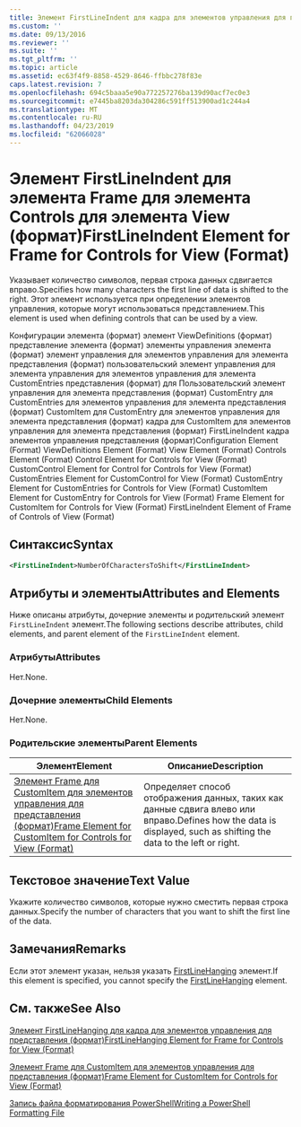 ```yaml
---
title: Элемент FirstLineIndent для кадра для элементов управления для представления (формат) | Документация Майкрософт
ms.custom: ''
ms.date: 09/13/2016
ms.reviewer: ''
ms.suite: ''
ms.tgt_pltfrm: ''
ms.topic: article
ms.assetid: ec63f4f9-8858-4529-8646-ffbbc278f83e
caps.latest.revision: 7
ms.openlocfilehash: 694c5baaa5e90a772257276ba139d90acf7ec0e3
ms.sourcegitcommit: e7445ba8203da304286c591ff513900ad1c244a4
ms.translationtype: MT
ms.contentlocale: ru-RU
ms.lasthandoff: 04/23/2019
ms.locfileid: "62066028"
---
```

# <a name="firstlineindent-element-for-frame-for-controls-for-view-format"></a><span data-ttu-id="58ac0-102">Элемент FirstLineIndent для элемента Frame для элемента Controls для элемента View (формат)</span><span class="sxs-lookup"><span data-stu-id="58ac0-102">FirstLineIndent Element for Frame for Controls for View (Format)</span></span>

<span data-ttu-id="58ac0-103">Указывает количество символов, первая строка данных сдвигается вправо.</span><span class="sxs-lookup"><span data-stu-id="58ac0-103">Specifies how many characters the first line of data is shifted to the right.</span></span> <span data-ttu-id="58ac0-104">Этот элемент используется при определении элементов управления, которые могут использоваться представлением.</span><span class="sxs-lookup"><span data-stu-id="58ac0-104">This element is used when defining controls that can be used by a view.</span></span>

<span data-ttu-id="58ac0-105">Конфигурации элемента (формат) элемент ViewDefinitions (формат) представление элемента (формат) элементы управления элемента (формат) элемент управления для элементов управления для элемента представления (формат) пользовательский элемент управления для элемента управления для элементов управления для элемента CustomEntries представления (формат) для Пользовательский элемент управления для элемента представления (формат) CustomEntry для CustomEntries для элементов управления для элемента представления (формат) CustomItem для CustomEntry для элементов управления для элемента представления (формат) кадра для CustomItem для элементов управления для элемента представления (формат) FirstLineIndent кадра элементов управления представления (формат)</span><span class="sxs-lookup"><span data-stu-id="58ac0-105">Configuration Element (Format) ViewDefinitions Element (Format) View Element (Format) Controls Element (Format) Control Element for Controls for View (Format) CustomControl Element for Control for Controls for View (Format) CustomEntries Element for CustomControl for View (Format) CustomEntry Element for CustomEntries for Controls for View (Format) CustomItem Element for CustomEntry for Controls for View (Format) Frame Element for CustomItem for Controls for View (Format) FirstLineIndent Element of Frame of Controls of View (Format)</span></span>

## <a name="syntax"></a><span data-ttu-id="58ac0-106">Синтаксис</span><span class="sxs-lookup"><span data-stu-id="58ac0-106">Syntax</span></span>

```xml
<FirstLineIndent>NumberOfCharactersToShift</FirstLineIndent>
```

## <a name="attributes-and-elements"></a><span data-ttu-id="58ac0-107">Атрибуты и элементы</span><span class="sxs-lookup"><span data-stu-id="58ac0-107">Attributes and Elements</span></span>

<span data-ttu-id="58ac0-108">Ниже описаны атрибуты, дочерние элементы и родительский элемент `FirstLineIndent` элемент.</span><span class="sxs-lookup"><span data-stu-id="58ac0-108">The following sections describe attributes, child elements, and parent element of the `FirstLineIndent` element.</span></span>

### <a name="attributes"></a><span data-ttu-id="58ac0-109">Атрибуты</span><span class="sxs-lookup"><span data-stu-id="58ac0-109">Attributes</span></span>

<span data-ttu-id="58ac0-110">Нет.</span><span class="sxs-lookup"><span data-stu-id="58ac0-110">None.</span></span>

### <a name="child-elements"></a><span data-ttu-id="58ac0-111">Дочерние элементы</span><span class="sxs-lookup"><span data-stu-id="58ac0-111">Child Elements</span></span>

<span data-ttu-id="58ac0-112">Нет.</span><span class="sxs-lookup"><span data-stu-id="58ac0-112">None.</span></span>

### <a name="parent-elements"></a><span data-ttu-id="58ac0-113">Родительские элементы</span><span class="sxs-lookup"><span data-stu-id="58ac0-113">Parent Elements</span></span>

|<span data-ttu-id="58ac0-114">Элемент</span><span class="sxs-lookup"><span data-stu-id="58ac0-114">Element</span></span>|<span data-ttu-id="58ac0-115">Описание</span><span class="sxs-lookup"><span data-stu-id="58ac0-115">Description</span></span>|
|-------------|-----------------|
|[<span data-ttu-id="58ac0-116">Элемент Frame для CustomItem для элементов управления для представления (формат)</span><span class="sxs-lookup"><span data-stu-id="58ac0-116">Frame Element for CustomItem for Controls for View (Format)</span></span>](./frame-element-for-customitem-for-controls-for-view-format.md)|<span data-ttu-id="58ac0-117">Определяет способ отображения данных, таких как данные сдвига влево или вправо.</span><span class="sxs-lookup"><span data-stu-id="58ac0-117">Defines how the data is displayed, such as shifting the data to the left or right.</span></span>|

## <a name="text-value"></a><span data-ttu-id="58ac0-118">Текстовое значение</span><span class="sxs-lookup"><span data-stu-id="58ac0-118">Text Value</span></span>

<span data-ttu-id="58ac0-119">Укажите количество символов, которые нужно сместить первая строка данных.</span><span class="sxs-lookup"><span data-stu-id="58ac0-119">Specify the number of characters that you want to shift the first line of the data.</span></span>

## <a name="remarks"></a><span data-ttu-id="58ac0-120">Замечания</span><span class="sxs-lookup"><span data-stu-id="58ac0-120">Remarks</span></span>

<span data-ttu-id="58ac0-121">Если этот элемент указан, нельзя указать [FirstLineHanging](./firstlinehanging-element-for-frame-for-controls-for-view-format.md) элемент.</span><span class="sxs-lookup"><span data-stu-id="58ac0-121">If this element is specified, you cannot specify the [FirstLineHanging](./firstlinehanging-element-for-frame-for-controls-for-view-format.md) element.</span></span>

## <a name="see-also"></a><span data-ttu-id="58ac0-122">См. также</span><span class="sxs-lookup"><span data-stu-id="58ac0-122">See Also</span></span>

[<span data-ttu-id="58ac0-123">Элемент FirstLineHanging для кадра для элементов управления для представления (формат)</span><span class="sxs-lookup"><span data-stu-id="58ac0-123">FirstLineHanging Element for Frame for Controls for View (Format)</span></span>](./firstlinehanging-element-for-frame-for-controls-for-view-format.md)

[<span data-ttu-id="58ac0-124">Элемент Frame для CustomItem для элементов управления для представления (формат)</span><span class="sxs-lookup"><span data-stu-id="58ac0-124">Frame Element for CustomItem for Controls for View (Format)</span></span>](./frame-element-for-customitem-for-controls-for-view-format.md)

[<span data-ttu-id="58ac0-125">Запись файла форматирования PowerShell</span><span class="sxs-lookup"><span data-stu-id="58ac0-125">Writing a PowerShell Formatting File</span></span>](./writing-a-powershell-formatting-file.md)
